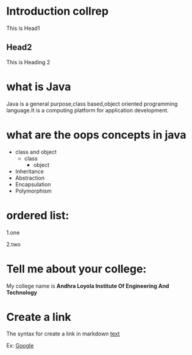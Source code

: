 # Introduction collrep 
This is Head1

## Head2
This is Heading 2

# what is Java
Java is a general purpose,class based,object oriented programming language.It is a computing platform for application development.

# what are the oops concepts in java
* class and object
  * class
    * object
* Inheritance
* Abstraction
* Encapsulation
* Polymorphism

# ordered list:
1.one

2.two

# Tell me about your college:
My college name is **Andhra Loyola Institute Of Engineering And Technology**

# Create a link
The syntax for create a link in markdown [text](url)

Ex: [Google](https://www.google.com)
